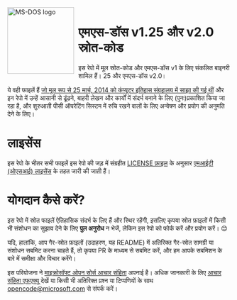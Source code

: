 <img width="150" height="150" align="left" style="float: left; margin: 0 10px 0 0;" alt="MS-DOS logo" src="https://github.com/Microsoft/MS-DOS/blob/master/msdos-logo.png">   

# एमएस-डॉस v1.25 और v2.0 स्रोत-कोड
इस रेपो में मूल स्रोत-कोड और एमएस-डॉस v1 के लिए संकलित बाइनरी शामिल हैं। 25 और एमएस-डॉस v2.0।

ये वही फाइलें हैं [जो मूल रूप से 25 मार्च, 2014 को कंप्यूटर इतिहास संग्रहालय में साझा की गई थीं]( http://www.computerhistory.org/atchm/microsoft-ms-dos-early-source-code/) और इन रेपो में उन्हें आसानी से ढूंढने, बाहरी लेखन और कार्यों में संदर्भ बनाने के लिए (पुनः)प्रकाशित किया जा रहा है, और शुरुआती पीसी ऑपरेटिंग सिस्टम में रुचि रखने वालों के लिए अन्वेषण और प्रयोग की अनुमति देने के लिए।

# लाइसेंस
इस रेपो के भीतर सभी फाइलें इस रेपो की जड़ में संग्रहीत [LICENSE फ़ाइल](https://github.com/Microsoft/MS-DOS/blob/master/LICENSE.md) के अनुसार [एमआईटी (ओएसआई) लाइसेंस](https://en.wikipedia.org/wiki/MIT_License) के तहत जारी की जाती हैं।

# योगदान कैसे करें?
इस रेपो में स्रोत फाइलें ऐतिहासिक संदर्भ के लिए हैं और स्थिर रहेंगी, इसलिए कृपया स्रोत फ़ाइलों में किसी भी संशोधन का सुझाव देने के लिए **पुल अनुरोध** न भेजें, लेकिन इस रेपो को फोर्क करें और प्रयोग करें। 😊

यदि, हालांकि, आप गैर-स्रोत फ़ाइलों (उदाहरण, यह README) में अतिरिक्त गैर-स्रोत सामग्री या संशोधन सबमिट करना चाहते हैं, तो कृपया PR के माध्यम से सबमिट करें, और हम आपके सबमिशन के बारे में समीक्षा और विचार करेंगे।


इस परियोजना ने [माइक्रोसॉफ्ट ओपन सोर्स आचार संहिता](https://opensource.microsoft.com/codeofconduct/) अपनाई है। अधिक जानकारी के लिए [आचार संहिता एफएक्यू](https://opensource.microsoft.com/codeofconduct/faq/) देखें या किसी भी अतिरिक्त प्रश्न या टिप्पणियों के साथ [opencode@microsoft.com](mailto:opencode@microsoft.com) से संपर्क करें। 
